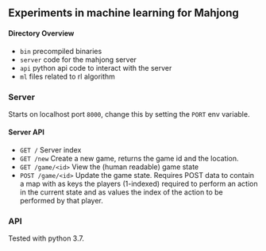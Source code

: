## Experiments in machine learning for Mahjong

#### Directory Overview

- `bin` precompiled binaries
- `server` code for the mahjong server
- `api` python api code to interact with the server
- `ml` files related to rl algorithm

### Server

Starts on localhost port `8000`, change this by setting the `PORT` env variable.

#### Server API
- `GET /` Server index
- `GET /new` Create a new game, returns the game id and the location.
- `GET /game/<id>` View the (human readable) game state
- `POST /game/<id>` Update the game state. Requires POST data to contain a map with as keys the players (1-indexed) required to perform an action in the current state and as values the index of the action to be performed by that player. 

### API

Tested with python 3.7.